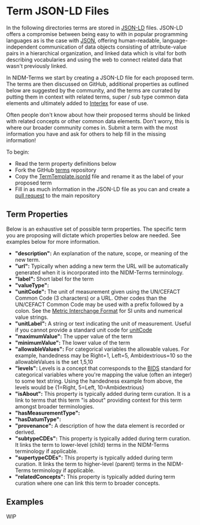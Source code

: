 # Term JSON-LD Files

In the following directories terms are stored in [JSON-LD](https://json-ld.org/spec/latest/json-ld/) files.  JSON-LD offers a compromise between being easy to with in popular programming languages as is the case with [JSON](https://www.w3schools.com/whatis/whatis_json.asp), offering human-readable, language-independent communication of data objects consisting of attribute-value pairs in a hierarchical organization, and linked data which is vital for both describing vocabularies and using the web to connect related data that wasn't previously linked.

In NIDM-Terms we start by creating a JSON-LD file for each proposed term.  The terms are then discussed on GitHub, additional properties as outlined below are suggested by the community, and the terms are currated by putting them in context with related terms, super / sub type common data elements and ultimately added to [Interlex](https://scicrunch.org/nidm-terms) for ease of use.

Often people don't know about how their proposed terms should be linked with related concepts or other common data elements.  Don't worry, this is where our broader community comes in.  Submit a term with the most information you have and ask for others to help fill in the missing information!

To begin:

* Read the term property definitions below
* Fork the GitHub [terms](https://github.com/NIDM-Terms/terms) repository
* Copy the [TermTemplate.jsonld](https://github.com/NIDM-Terms/terms/blob/master/terms/TermTemplate.jsonld) file and rename it as the label of your proposed term
* Fill in as much information in the JSON-LD file as you can and create a [pull request](https://help.github.com/en/github/collaborating-with-issues-and-pull-requests/creating-a-pull-request) to the main repository


## Term Properties

Below is an exhaustive set of possible term properties.  The specific term you are proposing will dictate which properties below are needed.  See examples below for more information.

  * **"description":** An explanation of the nature, scope, or meaning of the new term.
  * **"url":** Typically when adding a new term the URL will be automatically generated when it is incorporated into the NIDM-Terms terminology. 
  * **"label":** Short label for the term
  * **"valueType":** 
  * **"unitCode":** The unit of measurement given using the UN/CEFACT Common Code (3 characters) or a URL. Other codes than the UN/CEFACT Common Code may be used with a prefix followed by a colon.  See the [Metric Interchange Format](https://people.csail.mit.edu/jaffer/MIXF/) for SI units and numerical value strings.
  * **"unitLabel":** A string or text indicating the unit of measurement. Useful if you cannot provide a standard unit code for [unitCode](https://units.unf.edu/) 
  * **"maximumValue":** The upper value of the term
  * **"minimumValue":** The lower value of the term
  * **"allowableValues":** For categorical variables the allowable values.  For example, handedness may be Right=1, Left=5, Ambidextrious=10 so the allowableValues is the set 1,5,10
  * **"levels":** Levels is a concept that corresponds to the [BIDS](https://bids.neuroimaging.io/) standard for categorical variables where you're mapping the value (often an integer) to some text string.  Using the handedness example from above, the levels would be {1=Right, 5=Left, 10=Ambidextrious}
  * **"isAbout":** This property is typically added during term curation.  It is a link to terms that this term "is about" providing context for this term amongst broader terminologies.
  * **"hasMeasurementType":**
  * **"hasDatumType":**
  * **"provenance":** A description of how the data element is recorded or derived.
  * **"subtypeCDEs":** This property is typically added during term curation.  It links the term to lower-level (child) terms in the NIDM-Terms terminology if applicable.
  * **"supertypeCDEs":** This property is typically added during term curation.  It links the term to higher-level (parent) terms in the NIDM-Terms terminology if applicable.
  * **"relatedConcepts":** This property is typically added during term curation where one can link this term to broader concepts.
  

## Examples

WIP